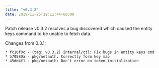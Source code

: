 ```yaml
---
title: "v0.3.2"
date: 2019-11-25T19:11:44-08:00
---
```


Patch release v0.3.2 resolves a bug discovered which caused the entity
keys command to be unable to fetch data.

Changes from 0.3.1:

```text
* fc10f0c - (tag: v0.3.2) internal/ctl: Fix bugs in entity keys cmd
* b70580a - pkg/netauth: Correctly form key map
* 45dd4f1 - pkg/netauth: Don't error on token initialization
```

